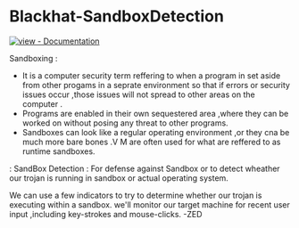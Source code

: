 # Blackhat-SandboxDetection 
<div>
<a href="https://www.codexpace.ml/2022/02/sandbox-detection.html" title="Go to project documentation"><img src="https://img.shields.io/badge/view-Documentation-blue?style=for-the-badge" alt="view - Documentation"></a>
</div>

Sandboxing :
- It is a computer security term reffering to when a program in set aside from other progams in a seprate environment so that if errors or security issues occur ,those issues will not spread to other areas on the computer .
- Programs are enabled in their own sequestered area ,where they can be worked on without posing any threat to other programs.
- Sandboxes can look like a regular operating environment ,or they cna be much more bare bones .V M are often used for what are reffered to as runtime sandboxes.

: SandBox Detection :
For defense against Sandbox or to detect wheather our trojan is running in sandbox or actual operating system.

We can use a few indicators to try to determine whether our trojan is executing within a sandbox. we'll monitor our target machine for recent user input ,including key-strokes and mouse-clicks.
                                                                          -ZED

